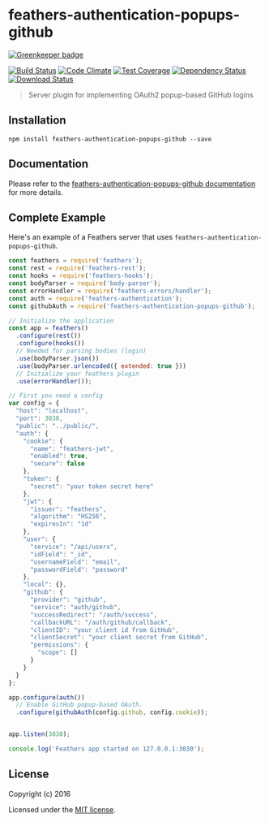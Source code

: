 # feathers-authentication-popups-github

[![Greenkeeper badge](https://badges.greenkeeper.io/feathersjs/feathers-authentication-popups-github.svg)](https://greenkeeper.io/)

[![Build Status](https://travis-ci.org/feathersjs/feathers-authentication-popups-github.png?branch=master)](https://travis-ci.org/feathersjs/feathers-authentication-popups-github)
[![Code Climate](https://codeclimate.com/github/feathersjs/feathers-authentication-popups-github/badges/gpa.svg)](https://codeclimate.com/github/feathersjs/feathers-authentication-popups-github)
[![Test Coverage](https://codeclimate.com/github/feathersjs/feathers-authentication-popups-github/badges/coverage.svg)](https://codeclimate.com/github/feathersjs/feathers-authentication-popups-github/coverage)
[![Dependency Status](https://img.shields.io/david/feathersjs/feathers-authentication-popups-github.svg?style=flat-square)](https://david-dm.org/feathersjs/feathers-authentication-popups-github)
[![Download Status](https://img.shields.io/npm/dm/feathers-authentication-popups-github.svg?style=flat-square)](https://www.npmjs.com/package/feathers-authentication-popups-github)

> Server plugin for implementing OAuth2 popup-based GitHub logins

## Installation

```
npm install feathers-authentication-popups-github --save
```

## Documentation

Please refer to the [feathers-authentication-popups-github documentation](http://docs.feathersjs.com/ecosystem/feathers-authentication-popups-github/) for more details.

## Complete Example

Here's an example of a Feathers server that uses `feathers-authentication-popups-github`. 

```js
const feathers = require('feathers');
const rest = require('feathers-rest');
const hooks = require('feathers-hooks');
const bodyParser = require('body-parser');
const errorHandler = require('feathers-errors/handler');
const auth = require('feathers-authentication');
const githubAuth = require('feathers-authentication-popups-github');

// Initialize the application
const app = feathers()
  .configure(rest())
  .configure(hooks())
  // Needed for parsing bodies (login)
  .use(bodyParser.json())
  .use(bodyParser.urlencoded({ extended: true }))
  // Initialize your feathers plugin
  .use(errorHandler());

// First you need a config
var config = {
  "host": "localhost",
  "port": 3030,
  "public": "../public/",
  "auth": {
    "cookie": {
      "name": "feathers-jwt",
      "enabled": true,
      "secure": false
    },
    "token": {
      "secret": "your token secret here"
    },
    "jwt": {
      "issuer": "feathers",
      "algorithm": "HS256",
      "expiresIn": "1d"
    },
    "user": {
      "service": "/api/users",
      "idField": "_id",
      "usernameField": "email", 
      "passwordField": "password" 
    },
    "local": {},
    "github": {
      "provider": "github",
      "service": "auth/github",
      "successRedirect": "/auth/success",
      "callbackURL": "/auth/github/callback",
      "clientID": "your client id from GitHub",
      "clientSecret": "your client secret from GitHub",
      "permissions": {
        "scope": []
      }
    }
  }
};

app.configure(auth())
  // Enable GitHub popup-based OAuth.
  .configure(githubAuth(config.github, config.cookie));


app.listen(3030);

console.log('Feathers app started on 127.0.0.1:3030');
```

## License

Copyright (c) 2016

Licensed under the [MIT license](LICENSE).
